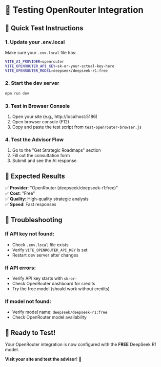 # 🧪 Testing OpenRouter Integration

## 🎯 Quick Test Instructions

### 1. **Update your .env.local**
Make sure your `.env.local` file has:
```bash
VITE_AI_PROVIDER=openrouter
VITE_OPENROUTER_API_KEY=sk-or-your-actual-key-here
VITE_OPENROUTER_MODEL=deepseek/deepseek-r1:free
```

### 2. **Start the dev server**
```bash
npm run dev
```

### 3. **Test in Browser Console**
1. Open your site (e.g., http://localhost:5186)
2. Open browser console (F12)
3. Copy and paste the test script from `test-openrouter-browser.js`

### 4. **Test the Advisor Flow**
1. Go to the "Get Strategic Roadmaps" section
2. Fill out the consultation form
3. Submit and see the AI response

## 🎉 Expected Results

✅ **Provider**: "OpenRouter (deepseek/deepseek-r1:free)"  
✅ **Cost**: "Free"  
✅ **Quality**: High-quality strategic analysis  
✅ **Speed**: Fast responses  

## 🔧 Troubleshooting

### **If API key not found:**
- Check `.env.local` file exists
- Verify `VITE_OPENROUTER_API_KEY` is set
- Restart dev server after changes

### **If API errors:**
- Verify API key starts with `sk-or-`
- Check OpenRouter dashboard for credits
- Try the free model (should work without credits)

### **If model not found:**
- Verify model name: `deepseek/deepseek-r1:free`
- Check OpenRouter model availability

## 🚀 Ready to Test!

Your OpenRouter integration is now configured with the **FREE** DeepSeek R1 model. 

**Visit your site and test the advisor!** 🎯 